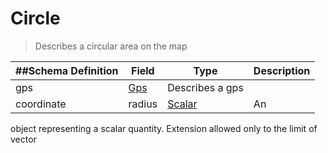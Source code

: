 # Circle

> Describes a circular area on the map

| ##Schema Definition | **Field**                                         | **Type**                                                | **Description** |
| ------------------- | ------------------------------------------------- | ------------------------------------------------------- | --------------- |
| gps                 | [Gps](/reference/0.9.3/core/schema-reference/gps) | Describes a gps                                         |
| coordinate          | radius                                            | [Scalar](/reference/0.9.3/core/schema-reference/scalar) | An              |

object representing a scalar quantity. Extension allowed only to the limit of
vector
